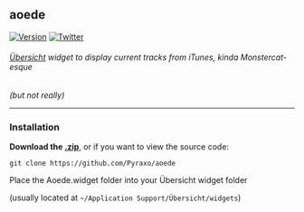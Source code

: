 ## aoede
[![Version](https://img.shields.io/badge/Version-1.0.0-green.svg?style=flat-square)](https://github.com/Pyraxo/aoede/releases)
[![Twitter](https://img.shields.io/twitter/follow/Pyraxo.svg?style=social)](http://twitter.com/pyraxo)
###### [Übersicht](http://tracesof.net/uebersicht/) widget to display current tracks from iTunes, kinda Monstercat-esque
*(but not really)*
***
### Installation
**Download the [.zip](https://github.com/Pyraxo/aoede/blob/master/Aoede.widget.zip?raw=true)**, or if you want to view the source code:
```
git clone https://github.com/Pyraxo/aoede
```
Place the Aoede.widget folder into your Übersicht widget folder

(usually located at `~/Application Support/Übersicht/widgets`)
